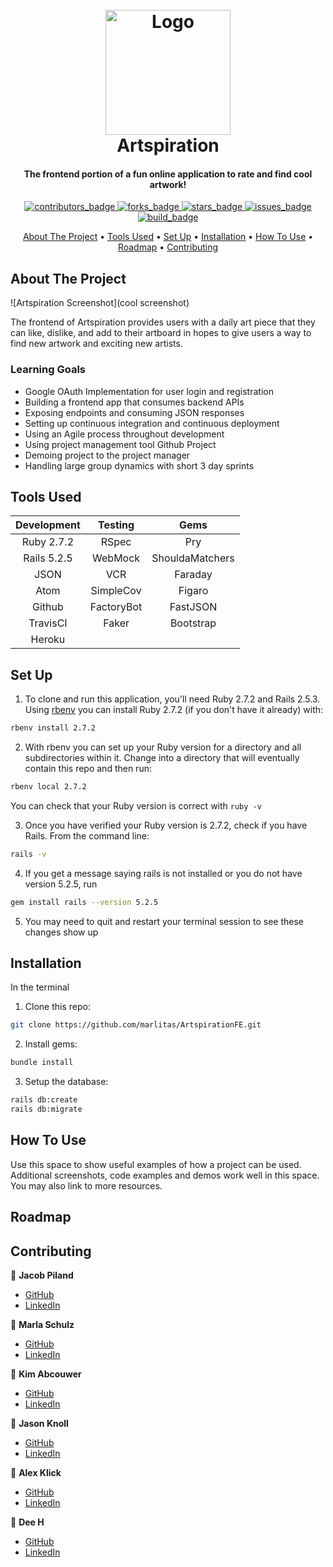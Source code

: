 <!-- PROJECT INFO -->
<h1 align="center">
  <br>
  <a href="https://github.com/marlitas/ArtspirationFE">
    <img src="https://user-images.githubusercontent.com/80797707/133871214-025c2c08-a269-470d-97a3-31aa34a2cabe.jpg" alt="Logo" width="200" height="200"></a>
  <br>
  Artspiration
  <br>
</h1>

<h4 align="center">The frontend portion of a fun online application to rate and find cool artwork!</h4>

<p align="center">
  <a href="https://github.com/marlitas/ArtspirationFE/graphs/contributors">
    <img src="https://img.shields.io/github/contributors/marlitas/ArtspirationFE?style=for-the-badge" alt="contributors_badge">
  </a>
  <a href="https://github.com/marlitas/ArtspirationFE/network/members">
    <img src="https://img.shields.io/github/forks/marlitas/ArtspirationFE?style=for-the-badge" alt="forks_badge">
  </a>
  <a href="https://github.com/marlitas/ArtspirationFE/stargazers">
    <img src="https://img.shields.io/github/stars/marlitas/ArtspirationFE?style=for-the-badge" alt="stars_badge">
  </a>
  <a href="https://github.com/marlitas/ArtspirationFE/issues">
    <img src="https://img.shields.io/github/issues/marlitas/ArtspirationFE?style=for-the-badge" alt="issues_badge">
  </a>
  <a href="">
    <img src="https://img.shields.io/travis/com/marlitas/ArtspirationFE?style=for-the-badge" alt="build_badge">
  </a>


<!-- CONTENTS -->
<p align="center">
  <a href="#about-the-project">About The Project</a> •
  <a href="#tools-used">Tools Used</a> •
  <a href="#set-up">Set Up</a> •
  <a href="installation">Installation</a> •
  <a href="#how-to-use">How To Use</a> •
  <a href="#roadmap">Roadmap</a></li> •
  <a href="#contributing">Contributing</a>
</p>



## About The Project

![Artspiration Screenshot](cool screenshot)

The frontend of Artspiration provides users with a daily art piece that they can like, dislike, and add to their artboard in hopes to give users a way to find new artwork and exciting new artists.

### Learning Goals

* Google OAuth Implementation for user login and registration
* Building a frontend app that consumes backend APIs
* Exposing endpoints and consuming JSON responses
* Setting up continuous integration and continuous deployment
* Using an Agile process throughout development
* Using project management tool Github Project
* Demoing project to the project manager
* Handling large group dynamics with short 3 day sprints



## Tools Used

| Development | Testing       | Gems            |
|   :----:    |    :----:     |    :----:       |
| Ruby 2.7.2  | RSpec         | Pry             |
| Rails 5.2.5 | WebMock       | ShouldaMatchers |
| JSON        | VCR           | Faraday         |
| Atom        | SimpleCov     | Figaro          |
| Github      | FactoryBot    | FastJSON        |
| TravisCI    | Faker         | Bootstrap       |
| Heroku      |               |                 |



## Set Up

1. To clone and run this application, you'll need Ruby 2.7.2 and Rails 2.5.3. Using [rbenv](https://github.com/rbenv/rbenv) you can install Ruby 2.7.2 (if you don't have it already) with:
```sh
rbenv install 2.7.2
```
2. With rbenv you can set up your Ruby version for a directory and all subdirectories within it. Change into a directory that will eventually contain this repo and then run:
```sh
rbenv local 2.7.2
```
You can check that your Ruby version is correct with `ruby -v`

3. Once you have verified your Ruby version is 2.7.2, check if you have Rails. From the command line:
```sh
rails -v
```
4. If you get a message saying rails is not installed or you do not have version 5.2.5, run
```sh
gem install rails --version 5.2.5
```
5. You may need to quit and restart your terminal session to see these changes show up



## Installation

In the terminal

1. Clone this repo:
```sh
git clone https://github.com/marlitas/ArtspirationFE.git
```
2. Install gems:
```sh
bundle install
```
3. Setup the database:
```sh
rails db:create
rails db:migrate
```



## How To Use

Use this space to show useful examples of how a project can be used. Additional screenshots, code examples and demos work well in this space. You may also link to more resources.



## Roadmap



## Contributing

👤  **Jacob Piland**
- [GitHub](https://github.com/jtpiland)
- [LinkedIn](https://www.linkedin.com/in/jacob-piland/)

👤  **Marla Schulz**
- [GitHub](https://github.com/marlitas)
- [LinkedIn](https://www.linkedin.com/in/marla-a-schulz/)

👤  **Kim Abcouwer**
- [GitHub](https://github.com/kabcouwer)
- [LinkedIn](https://www.linkedin.com/in/kim-abcouwer/)

👤  **Jason Knoll**
- [GitHub](https://github.com/JasonPKnoll)
- [LinkedIn](https://www.linkedin.com/in/jason-p-knoll/)

👤  **Alex Klick**
- [GitHub](https://www.github.com/alexklick)
- [LinkedIn](https://www.linkedin.com/in/alex-klick/)

👤  **Dee H**
- [GitHub](https://github.com/deebot10)
- [LinkedIn](https://www.linkedin.com/in/dee/)
